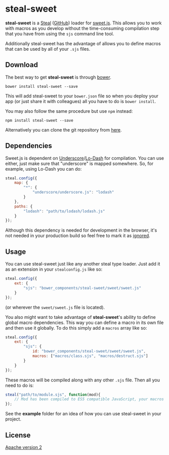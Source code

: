 # steal-sweet

**steal-sweet** is a [Steal](http://javascriptmvc.com/docs/steal.html) ([GitHub](https://github.com/bitovi/steal)) loader for [sweet.js](http://sweetjs.org/). This allows you to work with macros as you develop without the time-consuming compilation step that you have from using the `sjs` command line tool.

Additionally steal-sweet has the advantage of allows you to define macros that can be used by all of your `.sjs` files.

## Download

The best way to get **steal-sweet** is through [bower](http://bower.io/).

```shell
bower install steal-sweet --save
```

This will add steal-sweet to your `bower.json` file so when you deploy your app (or just share it with colleagues) all you have to do is `bower install`.

You may also follow the same procedure but use `npm` instead:

```shell
npm install steal-sweet --save
```

Alternatively you can clone the git repository from [here](https://github.com/matthewp/steal-sweet.git).

## Dependencies

Sweet.js is dependent on [Underscore](http://underscorejs.org/)/[Lo-Dash](http://lodash.com/) for compilation. You can use either, just make sure that "underscore" is mapped somewhere. So, for example, using Lo-Dash you can do:

```javascript
steal.config({
	map: {
		"*": {
			"underscore/underscore.js": "lodash"
		}
	},
	paths: {
		"lodash": "path/to/lodash/lodash.js"
	}
});
```

Although this dependency is needed for development in the browser, it's not needed in your production build so feel free to mark it as [ignored](http://javascriptmvc.com/docs/steal.config.shim.html).

## Usage

You can use steal-sweet just like any another steal type loader. Just add it as an extension in your `stealconfig.js` like so:

```javascript
steal.config({
	ext: {
		"sjs": "bower_components/steal-sweet/sweet/sweet.js"
	}
});
```

(or wherever the `sweet/sweet.js` file is located).

You also might want to take advantage of **steal-sweet**'s ability to define global macro dependencies. This way you can define a macro in its own file and then use it globally. To do this simply add a `macros` array like so:

```javascript
steal.config({
	ext: {
		"sjs": {
			id: "bower_components/steal-sweet/sweet/sweet.js",
			macros: ["macros/class.sjs", "macros/destruct.sjs"]
		}
	}
});
```

These macros will be compiled along with any other `.sjs` file. Then all you need to do is:

```javascript
steal("path/to/module.sjs", function(mod){
	// Mod has been compiled to ES5 compatible JavaScript, your macros applied.
});
```

See the **example** folder for an idea of how you can use steal-sweet in your project.

## License

[Apache version 2](http://www.apache.org/licenses/LICENSE-2.0.html)
